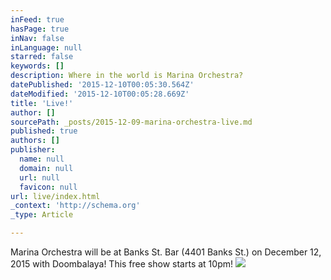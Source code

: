 ```yaml
---
inFeed: true
hasPage: true
inNav: false
inLanguage: null
starred: false
keywords: []
description: Where in the world is Marina Orchestra?
datePublished: '2015-12-10T00:05:30.564Z'
dateModified: '2015-12-10T00:05:28.669Z'
title: 'Live!'
author: []
sourcePath: _posts/2015-12-09-marina-orchestra-live.md
published: true
authors: []
publisher:
  name: null
  domain: null
  url: null
  favicon: null
url: live/index.html
_context: 'http://schema.org'
_type: Article

---
```

Marina Orchestra will be at Banks St. Bar (4401 Banks St.) on December 12, 2015 with Doombalaya! This free show starts at 10pm!
![](https://the-grid-user-content.s3-us-west-2.amazonaws.com/0c4b2658-4155-4b1a-b453-caec74a4dd1f.jpg)